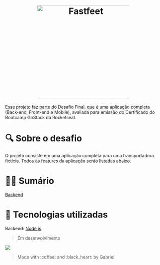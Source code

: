 <h1 align="center">
  <img alt="Fastfeet" title="Fastfeet" src="https://user-images.githubusercontent.com/53301430/73714014-4579ea80-46ee-11ea-9c34-da7069b1265c.png" width="300px" />
</h1>

<p>Esse projeto faz parte do Desafio Final, que é uma aplicação completa (Back-end, Front-end e Mobile), avaliada para emissão do Certificado do Bootcamp GoStack da Rocketseat.</p>

# :mag: Sobre o desafio

O projeto consiste em uma aplicação completa para uma transportadora fictícia. Todos as features da aplicação serão listadas abaixo.


# :man_mechanic: Sumário

<a href="./backend">Backend</a>

# :satellite: Tecnologias utilizadas

Backend: <a href="https://nodejs.org/en/docs/">Node.js</a>
<br/>
<blockquote>Em desenvolvimento</blockquote>

<img src="https://user-images.githubusercontent.com/53301430/73715027-6e4faf00-46f1-11ea-96e3-a59bafa94283.gif" />

<br>
<blockquote>Made with :coffee: and :black_heart: by Gabriel.</blockquote>
